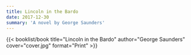 ```yaml
---
title: Lincoln in the Bardo
date: 2017-12-30
summary: 'A novel by George Saunders'
---
```


{{< booklist/book
title="Lincoln in the Bardo"
author="George Saunders"
cover="cover.jpg"
format="Print" >}}
